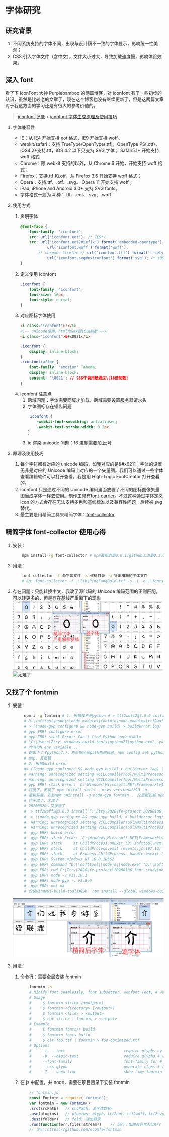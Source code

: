 # 字体研究

## 研究背景

1. 不同系统支持的字体不同，出现与设计稿不一致的字体显示，影响统一性美观；
2. CSS 引入字体文件（含中文），文件大小过大，导致加载速度慢，影响体验效果。

## 深入 font

看了下 IconFont 大神 Purplebamboo 的两篇博客，对 iconfont 有了一些初步的认识，虽然是比较老的文章了，现在这个博客也没有继续更新了，但是这两篇文章对于我这方面的学习还是有很大的参考价值的。

> [iconfont 记录](http://purplebamboo.github.io/2014/01/09/iconfont/) > [iconfont 字体生成原理及使用技巧](http://purplebamboo.github.io/2016/08/16/iconfont_code_and_use/)

1. 字体兼容性

    - IE：从 IE4 开始支持 eot 格式，IE9 开始支持 woff。
    - webkit/safari：支持 TrueType/OpenType(.ttf)，OpenType PS(.otf)，iOS4.2+支持.ttf，iOS 4.2 以下只支持 SVG 字体； Safari5.1+ 开始支持 woff 格式
    - Chrome：除 webkit 支持的以外，从 Chrome 6 开始，开始支持 woff 格式；
    - Firefox：支持.ttf 和.otf，从 Firefox 3.6 开始支持 woff 格式；
    - Opera：支持.ttf、.otf、.svg。 Opera 11 开始支持 woff；
    - iPad, iPhone and Android 3.0+ 支持 SVG fonts。
    - 字体格式一般为 4 种：.ttf、.eot、.svg、.woff

2. 使用方式

    1. 声明字体
        ```css
        @font-face {
            font-family: 'iconfont';
            src: url('iconfont.eot'); /* IE9*/
            src: url('iconfont.eot?#iefix') format('embedded-opentype'), /* IE6-IE8 */
                    url('iconfont.woff') format('woff'),
                /* chrome、firefox */ url('iconfont.ttf') format('truetype'), /* chrome、firefox、opera、Safari, Android, iOS 4.2+*/
                    url('iconfont.svg#uxiconfont') format('svg'); /* iOS 4.1- */
        }
        ```
    2. 定义使用 iconfont
        ```css
        .iconfont {
            font-family: 'iconfont';
            font-size: 16px;
            font-style: normal;
        }
        ```
    3. 对应图标字体使用
        ```html
        <i class="iconfont">!</i>
        <!-- unicode使用，html为&#x跟16进制数 -->
        <i class="iconfont">&#x0021</i>
        ```
        ```css
        .iconfont {
            display: inline-block;
        }
        .iconfont:after {
            font-family: 'emotion' Tahoma;
            display: inline-block;
            content: '\0021'; // CSS中调用是通过\[16进制数]
        }
        ```
    4. iconfont 注意点
        1. 跨域问题：字体需要同域才加载，跨域需要设置服务器请求头
        2. 字体图标存在锯齿问题
            ```css
            .iconfont {
                -webkit-font-smoothing: antialiased;
                -webkit-text-stroke-width: 0.2px;
            }
            ```
        3. ie 渲染 unicode 问题：16 进制需要加上;号

3. 原理及使用技巧
    1. 每个字符都有对应的 unicode 编码，如我对应的是&#x6211；字体的设置无非是对应的 Unicode 编码上对应的一个矢量图。我们可以通过一些字体查看编辑软件可以打开查看。我是用 High-Logic FontCreator 打开查看的。
    2. iconfont 只是通过不同的 Unicode 编码里面放置了不同的图标图像矢量图当成字体一样去使用。制作工具有[font-carrier](http://purplebamboo.github.io/font-carrier/)。不过这种通过字体定义 icon 的方式会存在无法支持多色和基线标准以及兼容性问题，后续被 svg 替代。
    3. 最主要是用精简工具来精简字体：[font-collector](https://github.com/JailBreakC/font-collector)

## 精简字体 font-collector 使用心得

1. 安装：
    ```bash
        npm install -g font-collector # npm最新的是0.0.1,github上边是0.1.0,不过0.1.0有bug,我没有调通,不懂commander,后续要学习下了,0.0.1不能通过配置文件,也无法进行文件忽略,等有时间再看看代码是怎么写的,改下源码
    ```
2. 用法：
    ```bash
        font-collector -f 源字体文件 -s 代码目录 -o 导出精简的字体文件
        # eg: font-collector -f .\lib\PingFangBold.ttf -s .\ -o .\fonts\MiniPingFangBold
    ```
3. 存在问题：只能转换中文，我改了源代码的 Unicode 编码范围的正则匹配，可以转更多的，但是存在基线严重偏下的现象
   ![严重偏移基线](./imgs/fontcollector_after.png)
   ![太难了](https://img.gmz88.com/uploadimg/image/20190830/20190830154145_65413.gif)

## 又找了个 fontmin

1. 安装：
    ```bash
         npm i -g fontmin # 1. 报错找不到python # > ttf2woff2@3.0.0 install
         # D:\softtool\nodejs\node_modules\fontmin\node_modules\ttf2woff2
         # > ((node-gyp configure && node-gyp build) > builderror.log) || (exit 0)
         # gyp ERR! configure error
         # gyp ERR! stack Error: Can't find Python executable
         # "C:\Users\Ztry\.windows-build-tools\python27\python.exe", you can set the
         # PYTHON env variable...
         # 跑去下了个python2.7，然后把全局path指向目录，npm config set python "C:\Python27\python.exe" # npm uninstall -g node-gyp fontmin ， 又重新安装 npm i -g node-gyp fontmin
         # mmp, 又报错
         # 2. 报错build error
         #> ((node-gyp configure && node-gyp build) > builderror.log) || (exit 0)
         # Warning: unrecognized setting VCCLCompilerTool/MultiProcessorCompilation
         # Warning: unrecognized setting VCCLCompilerTool/MultiProcessorCompilation # gyp ERR! build error
         # gyp ERR! stack Error: `C:\Windows\Microsoft.NET\Framework\v4.0.30319\msbuild.exe` failed with exit code: 1
         # 百度下，安装了 npm install sails --msvs_version=2013 -g
         # 重新卸载，安装npm uninstall -g node-gyp fontmin ， 又重新安装 npm i -g node-gyp fontmin
         # 终于过了，太难了
         # 20200520：又报错了
         #  > ttf2woff2@3.0.0 install F:\Ztry\2020\fe-project\20200106\font-study\node_modules\ttf2woff2
         #  > ((node-gyp configure && node-gyp build) > builderror.log) || (exit 0) 
         #  Warning: unrecognized setting VCCLCompilerTool/MultiProcessorCompilation
         #  Warning: unrecognized setting VCCLCompilerTool/MultiProcessorCompilation
         #  gyp ERR! build error
         #  gyp ERR! stack Error: `C:\Windows\Microsoft.NET\Framework\v4.0.30319\msbuild.exe` failed with exit code: 1
         #  gyp ERR! stack     at ChildProcess.onExit (D:\softtool\nvm\v11.10.1\node_modules\npm\node_modules\node-gyp\lib\build.js:262:23)
         #  gyp ERR! stack     at ChildProcess.emit (events.js:197:13)
         #  gyp ERR! stack     at Process.ChildProcess._handle.onexit (internal/child_process.js:254:12)
         #  gyp ERR! System Windows_NT 10.0.18362
         #  gyp ERR! command "D:\\softtool\\nodejs\\node.exe" "D:\\softtool\\nvm\\v11.10.1\\node_modules\\npm\\node_modules\\node-gyp\\bin\\node-gyp.js" "build"
         #  gyp ERR! cwd F:\Ztry\2020\fe-project\20200106\font-study\node_modules\ttf2woff2
         #  gyp ERR! node -v v11.10.1
         #  gyp ERR! node-gyp -v v3.8.0
         #  gyp ERR! not ok
         # 安装windows-build-tools解决： npm install --global windows-build-tools
    ```
    ![效果还不错](./imgs/minifont_after.png)
2. 用法：

    1. 命令行：需要全局安装 fontmin

        ```bash
            fontmin -h
            # Minify font seamlessly, font subsetter, webfont (eot, # woff, svg) converter.
            # Usage
            #     $ fontmin <file> [<output>]
            #     $ fontmin <directory> [<output>]
            #     $ fontmin <file> > <output>
            #     $ cat <file> | fontmin > <output>
            # Example
            #     $ fontmin fonts/* build
            #     $ fontmin fonts build
            #     $ cat foo.ttf | fontmin > foo-optimized.ttf
            # Options
            #     -t, --text                          require glyphs by text
            #     -b, --basic-text                    require glyphs # with base chars
            #     --font-family                       font-family for # @font-face CSS
            #     --css-glyph                         generate class # for each glyf. default = false
            #     -T, --show-time                     show time fontmin # cost
        ```

    2. 在 js 中配置，并 node，需要在项目目录下安装 fontmin

        ```js
            // fontmin.js
            const Fontmin = require('fontmin');
            var fontmin = new Fontmin()
            .src(srcPath)   // srcPath: 源字体路径
            .use(plugins)   // plugins: glyph、ttf2eot、ttf2woff、ttf2svg、css、svg2ttf、svgs2ttf、otf2ttf
            .dest(folder)   // fold: 输出目录
            .run(function(err,files,stream))    // 运行：如果有异常打印err
            // 详见：https://github.com/ecomfe/fontmin
        ```
